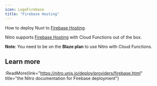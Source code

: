 ```yaml
---
icon: LogoFirebase
title: "Firebase Hosting"
---
```


How to deploy Nuxt to [Firebase Hosting](https://firebase.google.com/docs/hosting).

Nitro supports [Firebase Hosting](https://firebase.google.com/docs/hosting) with Cloud Functions out of the box.

**Note**: You need to be on the **Blaze plan** to use Nitro with Cloud Functions.

## Learn more

:ReadMore{link="https://nitro.unjs.io/deploy/providers/firebase.html" title="the Nitro documentation for Firebase deployment"}
